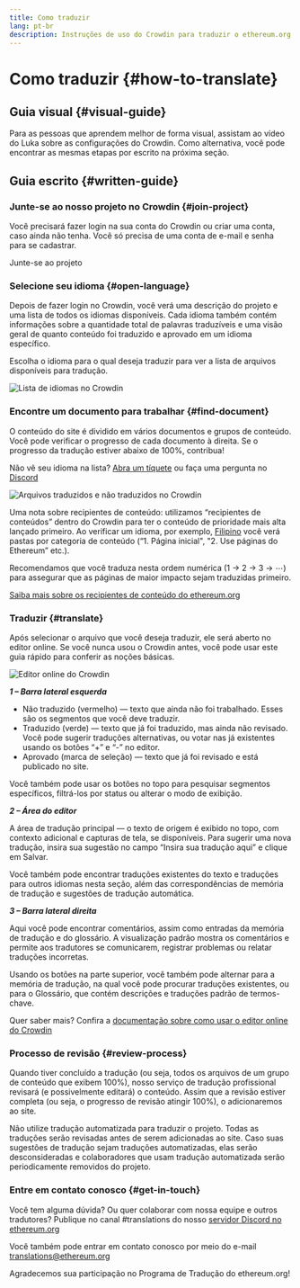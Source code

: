 ```yaml
---
title: Como traduzir
lang: pt-br
description: Instruções de uso do Crowdin para traduzir o ethereum.org
---
```


# Como traduzir {#how-to-translate}

## Guia visual {#visual-guide}

Para as pessoas que aprendem melhor de forma visual, assistam ao vídeo do Luka sobre as configurações do Crowdin. Como alternativa, você pode encontrar as mesmas etapas por escrito na próxima seção.

<YouTube id="Ii7bYhanLs4" />

## Guia escrito {#written-guide}

### Junte-se ao nosso projeto no Crowdin {#join-project}

Você precisará fazer login na sua conta do Crowdin ou criar uma conta, caso ainda não tenha. Você só precisa de uma conta de e-mail e senha para se cadastrar.

<ButtonLink to="https://crowdin.com/project/ethereum-org/invite">
  Junte-se ao projeto
</ButtonLink>

### Selecione seu idioma {#open-language}

Depois de fazer login no Crowdin, você verá uma descrição do projeto e uma lista de todos os idiomas disponíveis. Cada idioma também contém informações sobre a quantidade total de palavras traduzíveis e uma visão geral de quanto conteúdo foi traduzido e aprovado em um idioma específico.

Escolha o idioma para o qual deseja traduzir para ver a lista de arquivos disponíveis para tradução.

![Lista de idiomas no Crowdin](./list-of-languages.png)

### Encontre um documento para trabalhar {#find-document}

O conteúdo do site é dividido em vários documentos e grupos de conteúdo. Você pode verificar o progresso de cada documento à direita. Se o progresso da tradução estiver abaixo de 100%, contribua!

Não vê seu idioma na lista? [Abra um tíquete](https://github.com/ethereum/ethereum-org-website/issues/new/choose) ou faça uma pergunta no [Discord](/discord/)

![Arquivos traduzidos e não traduzidos no Crowdin](./crowdin-files.png)

Uma nota sobre recipientes de conteúdo: utilizamos “recipientes de conteúdos” dentro do Crowdin para ter o conteúdo de prioridade mais alta lançado primeiro. Ao verificar um idioma, por exemplo, [Filipino](https://crowdin.com/project/ethereum-org/fil#) você verá pastas por categoria de conteúdo (“1. Página inicial", "2. Use páginas do Ethereum” etc.).

Recomendamos que você traduza nesta ordem numérica (1 → 2 → 3 → ⋯) para assegurar que as páginas de maior impacto sejam traduzidas primeiro.

[Saiba mais sobre os recipientes de conteúdo do ethereum.org](/contributing/translation-program/content-buckets/)

### Traduzir {#translate}

Após selecionar o arquivo que você deseja traduzir, ele será aberto no editor online. Se você nunca usou o Crowdin antes, você pode usar este guia rápido para conferir as noções básicas.

![Editor online do Crowdin](./online-editor.png)

**_1 – Barra lateral esquerda_**

- Não traduzido (vermelho) — texto que ainda não foi trabalhado. Esses são os segmentos que você deve traduzir.
- Traduzido (verde) — texto que já foi traduzido, mas ainda não revisado. Você pode sugerir traduções alternativas, ou votar nas já existentes usando os botões “+” e “-” no editor.
- Aprovado (marca de seleção) — texto que já foi revisado e está publicado no site.

Você também pode usar os botões no topo para pesquisar segmentos específicos, filtrá-los por status ou alterar o modo de exibição.

**_2 – Área do editor_**

A área de tradução principal — o texto de origem é exibido no topo, com contexto adicional e capturas de tela, se disponíveis. Para sugerir uma nova tradução, insira sua sugestão no campo “Insira sua tradução aqui” e clique em Salvar.

Você também pode encontrar traduções existentes do texto e traduções para outros idiomas nesta seção, além das correspondências de memória de tradução e sugestões de tradução automática.

**_3 – Barra lateral direita_**

Aqui você pode encontrar comentários, assim como entradas da memória de tradução e do glossário. A visualização padrão mostra os comentários e permite aos tradutores se comunicarem, registrar problemas ou relatar traduções incorretas.

Usando os botões na parte superior, você também pode alternar para a memória de tradução, na qual você pode procurar traduções existentes, ou para o Glossário, que contém descrições e traduções padrão de termos-chave.

Quer saber mais? Confira a [documentação sobre como usar o editor online do Crowdin](https://support.crowdin.com/online-editor/)

### Processo de revisão {#review-process}

Quando tiver concluído a tradução (ou seja, todos os arquivos de um grupo de conteúdo que exibem 100%), nosso serviço de tradução profissional revisará (e possivelmente editará) o conteúdo. Assim que a revisão estiver completa (ou seja, o progresso de revisão atingir 100%), o adicionaremos ao site.

<InfoBanner shouldCenter emoji=":warning:">
  Não utilize tradução automatizada para traduzir o projeto. Todas as traduções serão revisadas antes de serem adicionadas ao site. Caso suas sugestões de tradução sejam traduções automatizadas, elas serão desconsideradas e colaboradores que usam tradução automatizada serão periodicamente removidos do projeto.
</InfoBanner>

### Entre em contato conosco {#get-in-touch}

Você tem alguma dúvida? Ou quer colaborar com nossa equipe e outros tradutores? Publique no canal #translations do nosso [servidor Discord no ethereum.org](/discord/)

Você também pode entrar em contato conosco por meio do e-mail translations@ethereum.org

Agradecemos sua participação no Programa de Tradução do ethereum.org!
